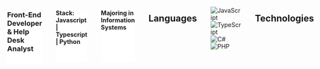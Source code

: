 
<div style="display: flex; gap: 2rem;widht: 1200px">
<h3 style="background: #fff"> Front-End Developer & Help Desk Analyst </h3>
<h4 style="background: #fff"> Stack: Javascript | Typescript  | Python </h4>
<h4 style="background: #fff"> Majoring in Information Systems </h4>

## Languages
![JavaScript](https://img.shields.io/badge/javascript-yellow.svg?style=for-the-badge&logo=javascript&logoColor=white)
![TypeScript](https://img.shields.io/badge/typescript-blue.svg?style=for-the-badge&logo=typescript&logoColor=white)
![C#](https://img.shields.io/badge/csharp-purple.svg?style=for-the-badge&logo=csharp&logoColor=white)
![PHP](https://img.shields.io/badge/php-violet.svg?style=for-the-badge&logo=php&logoColor=white)
<br/>
## Technologies

#### 👨🏽‍💻 Design 
![Figma](https://img.shields.io/badge/figma-%23593d88.svg?style=for-the-badge&logo=figma&logoColor=white)
![CSS](https://img.shields.io/badge/css3-blue.svg?style=for-the-badge&logo=css3&logoColor=white)
![Bootstrap](https://img.shields.io/badge/bootstrap-purple.svg?style=for-the-badge&logo=bootstrap&logoColor=white)
![SASS](https://img.shields.io/badge/SASS-hotpink.svg?style=for-the-badge&logo=SASS&logoColor=white)
![Styled Componentes](https://img.shields.io/badge/StyledComponents-%23593d88.svg?style=for-the-badge&logo=StyledComponents&logoColor=white)

#### 👨🏽‍💻 Front-end
![React](https://img.shields.io/badge/react-blue.svg?style=for-the-badge&logo=react&logoColor=white)
![React Native](https://img.shields.io/badge/reactnative-blue.svg?style=for-the-badge&logo=react&logoColor=white)
![Wordpress](https://img.shields.io/badge/wodpress-gray.svg?style=for-the-badge&logo=wordpress&logoColor=white)
![Jquery](https://img.shields.io/badge/jquery-gray.svg?style=for-the-badge&logo=jquery&logoColor=white)
![Redux](https://img.shields.io/badge/redux-%23593d88.svg?style=for-the-badge&logo=redux&logoColor=white)
![Axios](https://img.shields.io/badge/axios-purple.svg?style=for-the-badge&logo=axios&logoColor=white)

#### 👨🏽‍💻 Back-End
![express](https://img.shields.io/badge/express-green.svg?style=for-the-badge&logo=express&logoColor=white)

#### 👨🏽‍💻 Databases
![SQL Server](https://img.shields.io/badge/MSSQL-red?logo=microsoft-sql-server&style=for-the-badge)
![MySQL](https://img.shields.io/badge/mysql-blue.svg?style=for-the-badge&logo=mysql&logoColor=white)
![SqLite](https://img.shields.io/badge/sqlite-blue.svg?style=for-the-badge&logo=sqlite&logoColor=white)

#### 👨🏽‍💻 Tests
![Robot](https://img.shields.io/badge/robotframework-turquoise.svg?style=for-the-badge&logo=robotframework&logoColor=light)
![Cypress](https://img.shields.io/badge/cypress-black.svg?style=for-the-badge&logo=cypress&logoColor=white)
![Postman](https://img.shields.io/badge/postman-orange.svg?style=for-the-badge&logo=postman&logoColor=white)
![Insomnia](https://img.shields.io/badge/insomnia-purple.svg?style=for-the-badge&logo=insomnia&logoColor=white)


#### 👨🏽‍💻 Control Version
![Git](https://img.shields.io/badge/git-red.svg?style=for-the-badge&logo=git&logoColor=white)
![GitHub](https://img.shields.io/badge/github-red.svg?style=for-the-badge&logo=github&logoColor=white)
<br/>

## 💻 Studying
![Angular](https://img.shields.io/badge/Angular-red.svg?style=for-the-badge&logo=Angular&logoColor=white)
![C#](https://img.shields.io/badge/csharp-purple.svg?style=for-the-badge&logo=csharp&logoColor=white)
![PHP](https://img.shields.io/badge/php-violet.svg?style=for-the-badge&logo=php&logoColor=white)

<div align="center">
   <hr />
  <h3 class="text-align: center"> Contact </h3>
  <a href = "mailto:felipegabfd@gmail.com"><img src="https://img.shields.io/badge/-Gmail-%23333?style=for-the-badge&logo=gmail&logoColor=dark" target="_blank"></a>
  <a href="https://www.linkedin.com/in/felipe-gabriel-dev/" target="_blank"><img src="https://img.shields.io/badge/-LinkedIn-%230077B5?style=for-the-badge&logo=linkedin&logoColor=dark" target="_blank"></a>
  </div>

</div>

